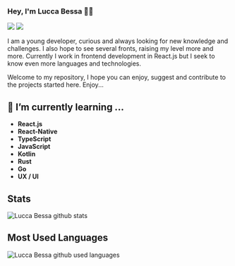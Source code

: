 ### Hey, I'm Lucca Bessa 🚀🔭
  
[![](https://img.shields.io/badge/-@LuccaBessa-%23181717?style=flat-square&logo=github)](https://github.com/LuccaBessa/)
[![](https://img.shields.io/badge/-Lucca%20Bessa-blue?style=flat-square&logo=Linkedin&logoColor=white&link=https://www.linkedin.com/in/luccabessa/)](https://www.linkedin.com/in/LuccaBessa/)  

I am a young developer, curious and always looking for new knowledge and challenges. I also hope to see several fronts, raising my level more and more. Currently I work in frontend development in React.js but I seek to know even more languages ​​and technologies.

Welcome to my repository, I hope you can enjoy, suggest and contribute to the projects started here. Enjoy...

## 🌱 I’m currently learning ...
 
- **React.js** 
- **React-Native**
- **TypeScript**
- **JavaScript**
- **Kotlin**
- **Rust**
- **Go**
- **UX / UI**


## Stats

![Lucca Bessa github stats](https://github-readme-stats.vercel.app/api?username=LuccaBessa&show_icons=true&theme=dark)


## Most Used Languages

![Lucca Bessa github used languages ](https://github-readme-stats.vercel.app/api/top-langs/?username=LuccaBessa&layout=compact&theme=dark)
